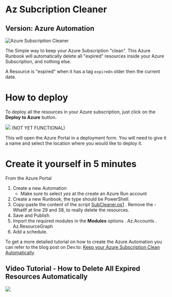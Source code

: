 # Az Subcription Cleaner

## Version: Azure Automation

![Azure Subscription Cleaner](https://github.com/FBoucher/AzSubcriptionCleaner/blob/master/medias/AzSubscriptionCleaner.png?raw=true)

The Simple way to keep your Azure Subscription "clean". This Azure Runbook will automatically delete all "expired" resources inside your Azure Subscription, and nothing else.

A Resource is "expired" when it has a tag `expireOn` older then the current date.

# How to deploy

To deploy all the resources in your Azure subscription, just click on the **Deploy to Azure** button.

<a href="https://portal.azure.com/#create/Microsoft.Template/uri/https%3A%2F%2Fraw.githubusercontent.com%2FFBoucher%2FAzSubcriptionCleaner%2Fmaster%2Fdeployment%2FdeployFuncAzure.json?WT.mc_id=azsubcleaner-github-frbouche" target="_blank"><img src="https://azuredeploy.net/deploybutton.png"/></a> (NOT YET FUNCTIONAL)

This will open the Azure Portal in a deployment form. You will need to give it a name and select the location where you would like to deploy it. 

# Create it yourself in 5 minutes

From the Azure Portal

1. Create a new Automation
    - Make sure to select *yes* at the create an Azure Run account
1. Create a new Runbook, the type should be PowerShell.
1. Copy-paste the content of the script [SubCleaner.ps1](SubCleaner.ps1)
    . Remove the -WhatIf at line 29 and 38, to really delete the resources. 
1. Save and Publish
1. Import the required modules in the **Modules** options
    . Az.Accounts
    . Az.ResourceGraph  
1. Add a schedule.

To get a more detailed tutorial on how to create the Azure Automation you can refer to the blog post on Dev.to: [Keep your Azure Subscription Clean Automatically](https://dev.to/azure/keep-your-azure-subscription-clean-automatically-mmi)

## Video Tutorial - How to Delete All Expired Resources Automatically

<a href="https://www.youtube.com/watch?v=7WomkaZWh5w" target="blank"><img src="https://thepracticaldev.s3.amazonaws.com/i/fw03128nwdr5qc4yfwkm.png"/></a>
